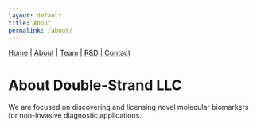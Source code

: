 ```yaml
---
layout: default
title: About
permalink: /about/
---
```


<nav>
  <a href="/">Home</a> |
  <a href="/about/">About</a> |
  <a href="/team/">Team</a> |
  <a href="/rnd/">R&D</a> |
  <a href="/contact/">Contact</a>
</nav>

# About Double-Strand LLC

We are focused on discovering and licensing novel molecular biomarkers for non-invasive diagnostic applications.

